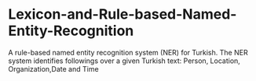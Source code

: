 # Lexicon-and-Rule-based-Named-Entity-Recognition
A rule-based named entity recognition system (NER) for Turkish. The NER system identifies followings over a given Turkish text:  Person, Location, Organization,Date and Time
